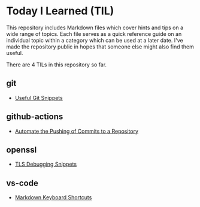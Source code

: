 # Today I Learned (TIL)
This repository includes Markdown files which cover hints and tips on a wide range of topics.  Each file serves as a quick reference guide on an individual topic within a category which can be used at a later date.  I've made the repository public in hopes that someone else might also find them useful.

There are <!-- Count starts -->4<!-- Count ends --> TILs in this repository so far.

<!-- TILs start -->
## git

- [Useful Git Snippets](https://github.com/fosdickio/til/blob/main/git/useful-git-snippets.md)

## github-actions

- [Automate the Pushing of Commits to a Repository](https://github.com/fosdickio/til/blob/main/github-actions/automate-commit-pushes.md)

## openssl

- [TLS Debugging Snippets](https://github.com/fosdickio/til/blob/main/openssl/tls-debugging-snippets.md)

## vs-code

- [Markdown Keyboard Shortcuts](https://github.com/fosdickio/til/blob/main/vs-code/markdown-keyboard-shortcuts.md)
<!-- TILs end -->
